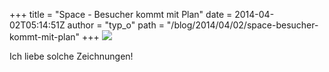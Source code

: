 +++
title = "Space - Besucher kommt mit Plan"
date = 2014-04-02T05:14:51Z
author = "typ_o"
path = "/blog/2014/04/02/space-besucher-kommt-mit-plan"
+++
![](https://flipdot.org/blog/uploads/der_plan.jpg)  
  
Ich liebe solche Zeichnungen\!
